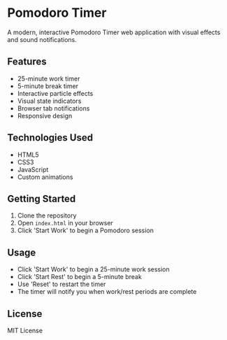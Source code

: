 # Pomodoro Timer

A modern, interactive Pomodoro Timer web application with visual effects and sound notifications.

## Features
- 25-minute work timer
- 5-minute break timer
- Interactive particle effects
- Visual state indicators
- Browser tab notifications
- Responsive design

## Technologies Used
- HTML5
- CSS3
- JavaScript
- Custom animations

## Getting Started
1. Clone the repository
2. Open `index.html` in your browser
3. Click 'Start Work' to begin a Pomodoro session

## Usage
- Click 'Start Work' to begin a 25-minute work session
- Click 'Start Rest' to begin a 5-minute break
- Use 'Reset' to restart the timer
- The timer will notify you when work/rest periods are complete

## License
MIT License
